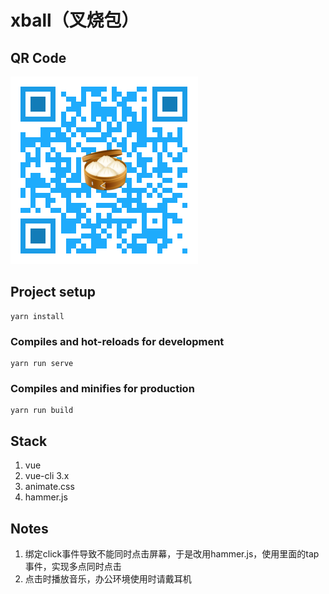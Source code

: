 # xball（叉烧包）

## QR Code
![screen](https://github.com/jasonBai007/Xball/raw/master/qr.png)

## Project setup
```
yarn install
```

### Compiles and hot-reloads for development
```
yarn run serve
```

### Compiles and minifies for production
```
yarn run build
```

## Stack
1. vue
2. vue-cli 3.x
3. animate.css
4. hammer.js

## Notes
1. 绑定click事件导致不能同时点击屏幕，于是改用hammer.js，使用里面的tap事件，实现多点同时点击
2. 点击时播放音乐，办公环境使用时请戴耳机